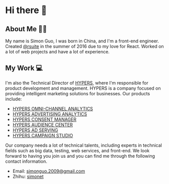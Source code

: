 # Hi there 👋


## About Me 👨‍💻‍

My name is Simon Guo, I was born in China, and I'm a front-end engineer. Created [@rsuite](https://rsuitejs.com/) in the summer of 2016 due to my love for React. Worked on a lot of web projects and have a lot of experience.

## My Work 💻

I'm also the Technical Director of [HYPERS](https://www.hypers.com/en/), where I'm responsible for product development and management. HYPERS is a company focused on providing intelligent marketing solutions for businesses. Our products include:

- [HYPERS OMNI-CHANNEL ANALYTICS](https://www.hypers.com/product/channel/)
- [HYPERS ADVERTISING ANALYTICS](https://www.hypers.com/product/adserving/)
- [HYPERS CONSENT MANAGER](https://www.hypers.com/product/consentmanager/)
- [HYPERS AUDIENCE CENTER](https://www.hypers.com/product/audiencecenter/)
- [HYPERS AD SERVING](https://www.hypers.com/product/adserving/)
- [HYPERS CAMPAIGN STUDIO](https://www.hypers.com/product/campaignstudio/)

Our company needs a lot of technical talents, including experts in technical fields such as big data, testing, web services, and front-end. We look forward to having you join us and you can find me through the following contact information.

- Email: simonguo.2009@gmail.com
- Zhihu: [simonet](https://www.zhihu.com/people/simonet)
